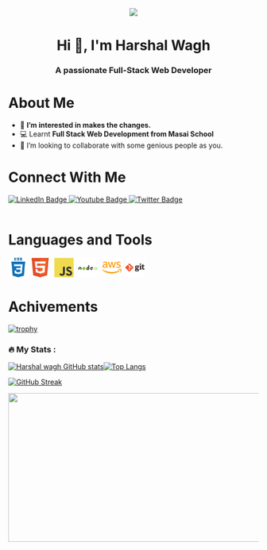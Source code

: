 <div id="header" align="center">
  <img src="https://media.giphy.com/media/M9gbBd9nbDrOTu1Mqx/giphy.gif" width="100"/>
</div>

<!-- <img src="https://camo.githubusercontent.com/3997f3b27a68e19c31e2d1c378d77303735faa42e7d18a8018f7510d66aaa83e/68747470733a2f2f7777772e77696e677374656368736f6c7574696f6e732e636f6d2f77702d636f6e74656e742f75706c6f6164732f323032322f30332f66756c6c2d737461636b2d646576656c6f706d656e742e676966" width="100%" height="50%">
 -->
<h1 align ="center">Hi 👋, I'm Harshal Wagh</h1>
<h3 align ="center">A passionate Full-Stack Web Developer</h3>

<h1> About Me</h1>

- 👀 <b>I’m interested in makes the changes.</b>
- 💻 Learnt <b>Full Stack Web Development from Masai School</b>
- 🤝 I’m looking to collaborate with some genious people as you.


<h1>Connect With Me</h1>
<div id="badges">
  <a href="https://www.linkedin.com/in/WaghHarshal/">
    <img src="https://img.shields.io/badge/LinkedIn-blue?style=for-the-badge&logo=linkedin&logoColor=white" alt="LinkedIn Badge"/>
  </a>
  <a href="your-youtube-URL">
    <img src="https://img.shields.io/badge/YouTube-red?style=for-the-badge&logo=youtube&logoColor=white" alt="Youtube Badge"/>
  </a>
  <a href="your-twitter-URL">
    <img src="https://img.shields.io/badge/Twitter-blue?style=for-the-badge&logo=twitter&logoColor=white" alt="Twitter Badge"/>
  </a>
</div>
<img src="https://komarev.com/ghpvc/?username=HarshalWagh-1137&style=flat-square&color=blue" alt=""/>
<h1> Languages and Tools </h1>
<div>
  
  <img src="https://github.com/devicons/devicon/blob/master/icons/css3/css3-plain-wordmark.svg"  title="CSS3" alt="CSS" width="40" height="40"/>
  <img src="https://github.com/devicons/devicon/blob/master/icons/html5/html5-original.svg" title="HTML5" alt="HTML" width="40" height="40"/>&nbsp;
  <img src="https://github.com/devicons/devicon/blob/master/icons/javascript/javascript-original.svg" title="JavaScript" alt="JavaScript" width="40" height="40"/>&nbsp;
 <img src="https://github.com/devicons/devicon/blob/master/icons/nodejs/nodejs-original-wordmark.svg" title="NodeJS" alt="NodeJS" width="40" height="40"/>&nbsp;
  <img src="https://github.com/devicons/devicon/blob/master/icons/amazonwebservices/amazonwebservices-plain-wordmark.svg" title="AWS" alt="AWS" width="40" height="40"/>&nbsp;
  <img src="https://github.com/devicons/devicon/blob/master/icons/git/git-original-wordmark.svg" title="Git" **alt="Git" width="40" height="40"/>
</div>
<h1>Achivements</h1>

<!---
HarshalWagh-1137✨ special ✨ repository because its `README.md` (this file) appears on your GitHub profile.
You can click the Preview link to take a look at your changes.
--->

[![trophy](https://github-profile-trophy.vercel.app/?username=HarshalWagh-1137&theme=dark)](https://github.com/ryo-ma/github-profile-trophy)

### :fire: My Stats :
[![Harshal wagh GitHub stats](https://github-readme-stats.vercel.app/api?username=HarshalWagh-1137&count_private=true&theme=dark&background=000000)](https://github.com/HarshalWagh-1137/github-readme-stats)<span>[![Top Langs](https://github-readme-stats.vercel.app/api/top-langs/?username=HarshalWagh-1137&layout=compact&theme=vision-friendly-dark)](https://github.com/anuraghazra/github-readme-stats)</span>

 [![GitHub Streak](http://github-readme-streak-stats.herokuapp.com?user=HarshalWagh-1137&theme=dark&background=000000)](https://git.io/streak-stats)
<br>





<div align="start">
  <img src="https://media.giphy.com/media/3o6nVbpDfXbRv7D1wA/giphy.gif" width="600" height="300"/>
</div>

